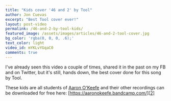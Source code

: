 ```yaml
---
title: "Kids cover '46 and 2' by Tool"
author: Jon Cuevas
excerpt: "Best Tool cover ever!"
layout: post-video
permalink: /46-and-2-by-tool-kids/
featured_image: /assets/images/articles/46-and-2-tool-cover.jpg
bg_color: 'rgba(0, 0, 0, .6);'
text_color: light
video_id: mYKLvYGqaC0
comments: true
---
```

<p class="lead">I've already seen this video a couple of times, shared it in the past on my FB and on Twitter, but it's still, hands down, the best cover done for this song by Tool.</p>

These kids are all students of [Aaron O'Keefe][1] and their other recordings can be downloaded for free here: [https://aaronokeefe.bandcamp.com/][2]

[1]: http://aaronokeefe.com/
[2]: https://aaronokeefe.bandcamp.com/

